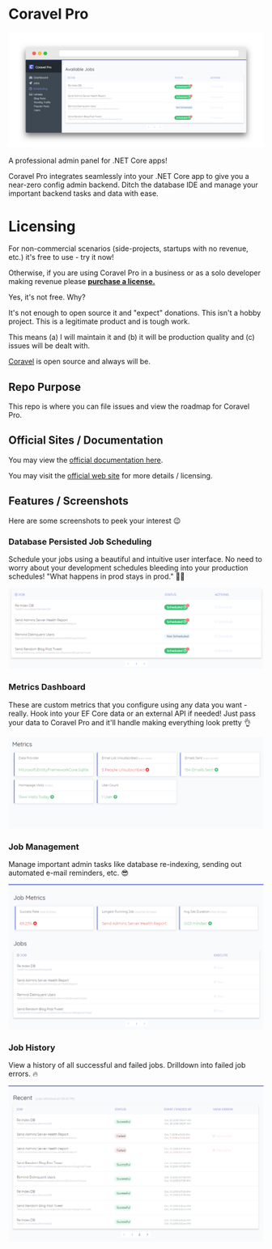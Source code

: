 # Coravel Pro

![schedule](./img/schedule-browser.png)

A professional admin panel for .NET Core apps!

Coravel Pro integrates seamlessly into your .NET Core app to give you a near-zero config admin backend. Ditch the database IDE and manage your important backend tasks and data with ease.

# Licensing

For non-commercial scenarios (side-projects, startups with no revenue, etc.) it's free to use - try it now!

Otherwise, if you are using Coravel Pro in a business or as a solo developer making revenue please [**purchase a license.**](https://www.pro.coravel.net/pricing.html)

Yes, it's not free. Why? 

It's not enough to open source it and "expect" donations. This isn't a hobby project. This is a legitimate product and is tough work.

This means (a) I will maintain it and (b) it will be production quality and (c) issues will be dealt with.

[Coravel](https://github.com/jamesmh/coravel) is open source and always will be.

## Repo Purpose

This repo is where you can file issues and view the roadmap for Coravel Pro.

## Official Sites / Documentation

You may view the [official documentation here](https://www.docs.pro.coravel.net/Installation/).

You may visit the [official web site](https://www.pro.coravel.net) for more details / licensing.

## Features / Screenshots

Here are some screenshots to peek your interest 😉

### Database Persisted Job Scheduling

Schedule your jobs using a beautiful and intuitive user interface. No need to worry about your development schedules bleeding into your production schedules! "What happens in prod stays in prod." 🐱‍👤

![jobs](./img/schedule.png)

### Metrics Dashboard

These are custom metrics that you configure using any data you want - really. Hook into your EF Core data or an external API if needed! Just pass your data to Coravel Pro and it'll handle making everything look pretty 👌

![dashboard](./img/dashboard.png)

### Job Management

Manage important admin tasks like database re-indexing, sending out automated e-mail reminders, etc. 😎

![jobs](./img/jobs.png)

### Job History

View a history of all successful and failed jobs. Drilldown into failed job errors. 🔥

![recent jobs](./img/recent-jobs.png)



